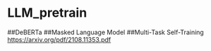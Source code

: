 # LLM_pretrain

##DeBERTa
##Masked Language Model
##Multi-Task Self-Training
https://arxiv.org/pdf/2108.11353.pdf
